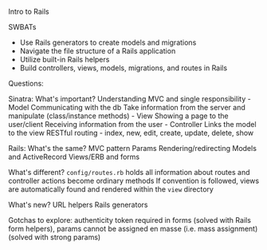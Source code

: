 Intro to Rails

SWBATs

* Use Rails generators to create models and migrations
* Navigate the file structure of a Rails application
* Utilize built-in Rails helpers
* Build controllers, views, models, migrations, and routes in Rails

Questions:

Sinatra: 
What's important?
Understanding MVC and single responsibility
    - Model
        Communicating with the db
        Take information from the server and manipulate (class/instance methods)
    - View
        Showing a page to the user/client
        Receiving information from the user
    - Controller
        Links the model to the view
        RESTful routing - index, new, edit, create, update, delete, show


Rails: 
What's the same?
  MVC pattern
  Params
  Rendering/redirecting
  Models and ActiveRecord
  Views/ERB and forms

What's different?
  `config/routes.rb` holds all information about routes and controller actions become ordinary methods
  If convention is followed, views are automatically found and rendered within the `view` directory

What's new?
  URL helpers
  Rails generators

  Gotchas to explore: authenticity token required in forms (solved with Rails form helpers), params cannot be assigned en masse (i.e. mass assignment)  (solved with strong params)



